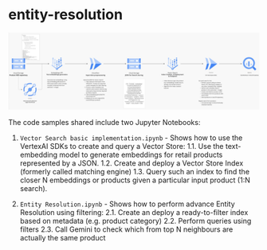 # entity-resolution

![Proposed Architecture](entity-resolution-architecture.jpeg)

The code samples shared include two Jupyter Notebooks:

1. `Vector Search basic implementation.ipynb` - Shows how to use the VertexAI SDKs to create and query a Vector Store:
1.1. Use the text-embedding model to generate embeddings for retail products represented by a JSON.
1.2. Create and deploy a Vector Store Index (formerly called matching engine)
1.3. Query such an index to find the closer N embeddings or products given a particular input product (1:N search).

2. `Entity Resolution.ipynb` - Shows how to perform advance Entity Resolution using filtering:
2.1. Create an deploy a ready-to-filter index based on metadata (e.g. product category)
2.2. Perform queries using filters
2.3. Call Gemini to check which from top N neighbours are actually the same product
